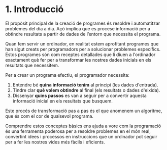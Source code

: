 # 1. Introducció

El propòsit principal de la creació de programes és resoldre i automatitzar problemes del dia a dia. Açò implica que es procese informació per a obtindre resultats a partir de dades de l’entorn que necessita el programa.

Quan fem servir un ordinador, en realitat estem aprofitant programes que han sigut creats per programadors per a solucionar problemes específics. Estos programes són com receptes detallades que li diuen a l'ordinador exactament què fer per a transformar les nostres dades inicials en els resultats que necessitem.

Per a crear un programa efectiu, el programador necessita:

1. Entendre bé **quina informació tenim** al principi (les dades d'entrada).
2. Tindre clar **què volem obtindre** al final (els resultats o dades d'eixida).
3. Dissenyar **quins passos** es van a seguir per a convertir aquesta informació inicial en els resultats que busquem.

Este procés de transformació pas a pas és el que anomenem un algoritme, que és com el cor de qualsevol programa.

Comprendre estos conceptes bàsics ens ajuda a vore com la programació és una ferramenta poderosa per a resoldre problemes en el món real, convertint idees i processos en instruccions que un ordinador pot seguir per a fer les nostres vides més fàcils i eficients.
